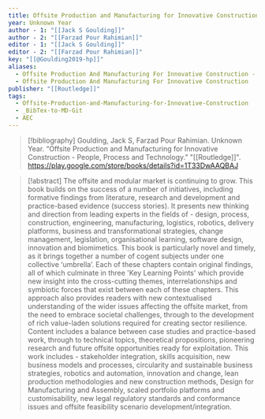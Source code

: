 ```yaml
---
title: Offsite Production and Manufacturing for Innovative Construction -  People, Process and Technology
year: Unknown Year
author - 1: "[[Jack S Goulding]]"
author - 2: "[[Farzad Pour Rahimian]]"
editor - 1: "[[Jack S Goulding]]"
editor - 2: "[[Farzad Pour Rahimian]]"
key: "[[@Goulding2019-hp]]"
aliases:
  - Offsite Production And Manufacturing For Innovative Construction - People, Process And Technology
  - Offsite Production And Manufacturing For Innovative Construction
publisher: "[[Routledge]]"
tags:
  - Offsite-Production-and-Manufacturing-for-Innovative-Construction
  - _BibTex-to-MD-Git
  - AEC
---
```


> [!bibliography]
> Goulding, Jack S, Farzad Pour Rahimian. Unknown Year. “Offsite Production and Manufacturing for Innovative Construction -  People, Process and Technology.” "[[Routledge]]". https://play.google.com/store/books/details?id=1T33DwAAQBAJ

> [!abstract]
> The offsite and modular market is continuing to grow. This book builds on the success of a number of initiatives, including formative findings from literature, research and development and practice-based evidence (success stories). It presents new thinking and direction from leading experts in the fields of -  design, process, construction, engineering, manufacturing, logistics, robotics, delivery platforms, business and transformational strategies, change management, legislation, organisational learning, software design, innovation and biomimetics. This book is particularly novel and timely, as it brings together a number of cogent subjects under one collective ‘umbrella’. Each of these chapters contain original findings, all of which culminate in three 'Key Learning Points' which provide new insight into the cross-cutting themes, interrelationships and symbiotic forces that exist between each of these chapters. This approach also provides readers with new contextualised understanding of the wider issues affecting the offsite market, from the need to embrace societal challenges, through to the development of rich value-laden solutions required for creating sector resilience. Content includes a balance between case studies and practice-based work, through to technical topics, theoretical propositions, pioneering research and future offsite opportunities ready for exploitation. This work includes -  stakeholder integration, skills acquisition, new business models and processes, circularity and sustainable business strategies, robotics and automation, innovation and change, lean production methodologies and new construction methods, Design for Manufacturing and Assembly, scaled portfolio platforms and customisability, new legal regulatory standards and conformance issues and offsite feasibility scenario development/integration.